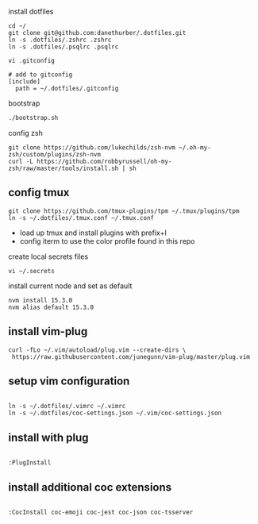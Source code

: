 install dotfiles

```
cd ~/
git clone git@github.com:danethurber/.dotfiles.git
ln -s .dotfiles/.zshrc .zshrc
ln -s .dotfiles/.psqlrc .psqlrc

vi .gitconfig

# add to gitconfig
[include]
  path = ~/.dotfiles/.gitconfig
```

bootstrap


```bash
./bootstrap.sh
```

config zsh

```
git clone https://github.com/lukechilds/zsh-nvm ~/.oh-my-zsh/custom/plugins/zsh-nvm
curl -L https://github.com/robbyrussell/oh-my-zsh/raw/master/tools/install.sh | sh
```

## config tmux

```
git clone https://github.com/tmux-plugins/tpm ~/.tmux/plugins/tpm
ln -s ~/.dotfiles/.tmux.conf ~/.tmux.conf
```

- load up tmux and install plugins with prefix+I
- config iterm to use the color profile found in this repo

create local secrets files

```
vi ~/.secrets
```

install current node and set as default

```
nvm install 15.3.0
nvm alias default 15.3.0
```

## install vim-plug

```
curl -fLo ~/.vim/autoload/plug.vim --create-dirs \
 https://raw.githubusercontent.com/junegunn/vim-plug/master/plug.vim

```

## setup vim configuration

```

ln -s ~/.dotfiles/.vimrc ~/.vimrc
ln -s ~/.dotfiles/coc-settings.json ~/.vim/coc-settings.json

```

## install with plug

```

:PlugInstall

```

## install additional coc extensions

```

:CocInstall coc-emoji coc-jest coc-json coc-tsserver

```
